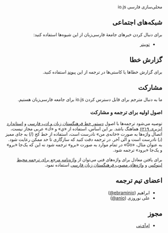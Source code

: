 <div dir="rtl" lang="fa">
محلی‌سازی فارسی io.js

## شبکه‌های اجتماعی
برای دنبال کردن خبرهای جامعهٔ فارسی‌زبان از این شیوه‌ها استفاده کنید:
* [توییتر](https://twitter.com/iojs_fa)

## گزارش خطا
برای گزارش خطاها یا کاستی‌ها در ترجمه از این [پیوند](https://github.com/iojs/iojs-fa/issues/new) استفاده کنید.

## مشارکت
ما به دنبال مترجم برای قابل دسترس کردن io.js برای جامعه فارسی‌زبان هستیم.

### اصول اولیه برای ترجمه و مشارکت
توصیه می‌شود ترجمه‌ها با اصول [دستور خط فرهنگستان زبان و ادب فارسی](http://www.persianacademy.ir/fa/dastoorpdf.aspx) و [استاندارد ایزیری ۶۲۱۹](http://behnam.esfahbod.info/standards/isiri-encoding-6219.pdf) هماهنگ باشد. بر این اساس، استفاده از «ي» و «ك» عربی مجاز نیست، اتصال واژه‌ها به صورت «خانه‌ی من» نادرست است، استفاده از خط کج (/) به جای ممیز (٫) نادرست است و الی آخر. در ترجمه دقت کنید که سازگاری تا حد ممکن رعایت شود. به عنوان مثال، «Go» در تمام موارد به صورت «برو» ترجمه شود نه این که یک‌جا «برو» و یک‌جا «برود» ترجمه شود.

برای یافتن معادل برای واژه‌های فنی می‌توان از [واژه‌نامه مرجع برای ترجمه محیط لینوکس](http://tihcec.tabaar.com/Nashrie/Files/874.pdf) و [واژه‌های مصوب فرهنگستان زبان فارسی](http://www.persianacademy.ir/fa/word/) استفاده نمود.

## اعضای تیم ترجمه
* ابراهیم ([ebraminio@](https://github.com/ebraminio))
* علی نوروزی ([anio@](https://github.com/anio))

## مجوز
* [ام‌آی‌تی](https://tldrlegal.com/license/mit-license)
